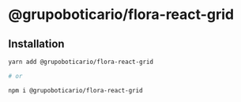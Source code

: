 # @grupoboticario/flora-react-grid

## Installation

```sh
yarn add @grupoboticario/flora-react-grid

# or

npm i @grupoboticario/flora-react-grid
```
